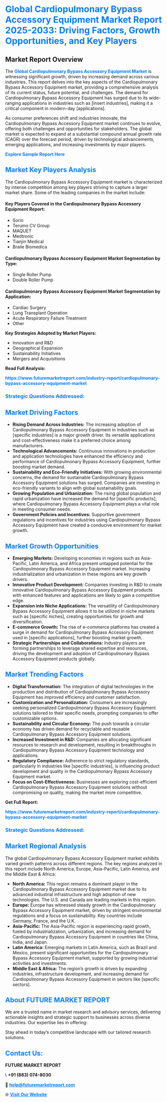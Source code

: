 <h1 style="color: #007BFF;">Global Cardiopulmonary Bypass Accessory Equipment Market Report 2025-2033: Driving Factors, Growth Opportunities, and Key Players</h1>

<section id="overview">
<h2>Market Report Overview</h2>
<p>The <a href="https://www.futuremarketreport.com/industry-report/cardiopulmonary-bypass-accessory-equipment-market" style="color: #007BFF; text-decoration: none;"><strong>Global Cardiopulmonary Bypass Accessory Equipment Market</strong></a> is witnessing significant growth, driven by increasing demand across various industries. This report delves into the key aspects of the Cardiopulmonary Bypass Accessory Equipment market, providing a comprehensive analysis of its current status, future potential, and challenges. The demand for Cardiopulmonary Bypass Accessory Equipment has surged due to its wide-ranging applications in industries such as [insert industries], making it a critical component in modern-day [applications].</p>
<p>As consumer preferences shift and industries innovate, the Cardiopulmonary Bypass Accessory Equipment market continues to evolve, offering both challenges and opportunities for stakeholders. The global market is expected to expand at a substantial compound annual growth rate (CAGR) over the forecast period, driven by technological advancements, emerging applications, and increasing investments by major players.</p>
</section>

<section id="overview">
<p><a href="https://www.futuremarketreport.com/request-sample/reportId=64665" style="color: #007BFF; text-decoration: none;"><strong>Explore Sample Report Here</strong></a></p>
</section>

<section id="key-players">
<h2 style="color: #007BFF;">Market Key Players Analysis</h2>
<p>The Cardiopulmonary Bypass Accessory Equipment market is characterized by intense competition among key players striving to capture a larger market share. Some of the leading companies in the market include:</p>
<h4>Key Players Covered in the Cardiopulmonary Bypass Accessory Equipment Report:</h4>
<ul><li>Sorin</li><li>Terumo CV Group</li><li>MAQUET</li><li>Medtronic</li><li>Tianjin Medical</li><li>Braile Biomedica</li></ul>
<h4>Cardiopulmonary Bypass Accessory Equipment Market Segmentation by Type:</h4>
<ul><li>Single Roller Pump</li><li>Double Roller Pump</li></ul>

<h4>Cardiopulmonary Bypass Accessory Equipment Market Segmentation by Application:</h4>
<ul><li>Cardiac Surgery</li><li>Lung Transplant Operation</li><li>Acute Respiratory Failure Treatment</li><li>Other</li></ul>
<p><strong>Key Strategies Adopted by Market Players:</strong></p>
<ul>
<li>Innovation and R&D</li>
<li>Geographical Expansion</li>
<li>Sustainability Initiatives</li>
<li>Mergers and Acquisitions</li>
</ul>
</section>

<section>
<p><strong>Read Full Analysis: </strong></p><a href="https://www.futuremarketreport.com/industry-report/cardiopulmonary-bypass-accessory-equipment-market" style="color: #007BFF; text-decoration: none;"><strong>https://www.futuremarketreport.com/industry-report/cardiopulmonary-bypass-accessory-equipment-market</strong></a>
<h3 style="color: #007BFF;">Strategic Questions Addressed:</h3>
</section>

<section id="driving-factors">
<h2 style="color: #007BFF;">Market Driving Factors</h2>
<ul>
<li><strong>Rising Demand Across Industries:</strong> The increasing adoption of Cardiopulmonary Bypass Accessory Equipment in industries such as [specific industries] is a major growth driver. Its versatile applications and cost-effectiveness make it a preferred choice among manufacturers.</li>
<li><strong>Technological Advancements:</strong> Continuous innovations in production and application technologies have enhanced the efficiency and performance of Cardiopulmonary Bypass Accessory Equipment, further boosting market demand.</li>
<li><strong>Sustainability and Eco-Friendly Initiatives:</strong> With growing environmental concerns, the demand for sustainable Cardiopulmonary Bypass Accessory Equipment solutions has surged. Companies are investing in eco-friendly variants to align with global sustainability goals.</li>
<li><strong>Growing Population and Urbanization:</strong> The rising global population and rapid urbanization have increased the demand for [specific products], where Cardiopulmonary Bypass Accessory Equipment plays a vital role in meeting consumer needs.</li>
<li><strong>Government Policies and Incentives:</strong> Supportive government regulations and incentives for industries using Cardiopulmonary Bypass Accessory Equipment have created a conducive environment for market growth.</li>
</ul>
</section>

<section id="growth-opportunities">
<h2 style="color: #007BFF;">Market Growth Opportunities</h2>
<ul>
<li><strong>Emerging Markets:</strong> Developing economies in regions such as Asia-Pacific, Latin America, and Africa present untapped potential for the Cardiopulmonary Bypass Accessory Equipment market. Increasing industrialization and urbanization in these regions are key growth drivers.</li>
<li><strong>Innovative Product Development:</strong> Companies investing in R&D to create innovative Cardiopulmonary Bypass Accessory Equipment products with enhanced features and applications are likely to gain a competitive edge.</li>
<li><strong>Expansion into Niche Applications:</strong> The versatility of Cardiopulmonary Bypass Accessory Equipment allows it to be utilized in niche markets such as [specific niches], creating opportunities for growth and diversification.</li>
<li><strong>E-commerce Growth:</strong> The rise of e-commerce platforms has created a surge in demand for Cardiopulmonary Bypass Accessory Equipment used in [specific applications], further boosting market growth.</li>
<li><strong>Strategic Partnerships and Collaborations:</strong> Industry players are forming partnerships to leverage shared expertise and resources, driving the development and adoption of Cardiopulmonary Bypass Accessory Equipment products globally.</li>
</ul>
</section>

<section id="trending-factors">
<h2 style="color: #007BFF;">Market Trending Factors</h2>
<ul>
<li><strong>Digital Transformation:</strong> The integration of digital technologies in the production and distribution of Cardiopulmonary Bypass Accessory Equipment has improved efficiency and customer satisfaction.</li>
<li><strong>Customization and Personalization:</strong> Consumers are increasingly seeking personalized Cardiopulmonary Bypass Accessory Equipment solutions tailored to their specific needs, prompting companies to offer customizable options.</li>
<li><strong>Sustainability and Circular Economy:</strong> The push towards a circular economy has driven demand for recyclable and reusable Cardiopulmonary Bypass Accessory Equipment solutions.</li>
<li><strong>Increased Investment in R&D:</strong> Companies are allocating significant resources to research and development, resulting in breakthroughs in Cardiopulmonary Bypass Accessory Equipment technology and applications.</li>
<li><strong>Regulatory Compliance:</strong> Adherence to strict regulatory standards, particularly in industries like [specific industries], is influencing product development and quality in the Cardiopulmonary Bypass Accessory Equipment market.</li>
<li><strong>Focus on Cost-Effectiveness:</strong> Businesses are exploring cost-efficient Cardiopulmonary Bypass Accessory Equipment solutions without compromising on quality, making the market more competitive.</li>
</ul>
</section>

<section>
<p><strong>Get Full Report: </strong></p><a href="https://www.futuremarketreport.com/industry-report/cardiopulmonary-bypass-accessory-equipment-market" style="color: #007BFF; text-decoration: none;"><strong>https://www.futuremarketreport.com/industry-report/cardiopulmonary-bypass-accessory-equipment-market</strong></a>
<h3 style="color: #007BFF;">Strategic Questions Addressed:</h3>
</section>


<section id="regional-analysis">
<h2 style="color: #007BFF;">Market Regional Analysis</h2>
<p>The global Cardiopulmonary Bypass Accessory Equipment market exhibits varied growth patterns across different regions. The key regions analyzed in this report include North America, Europe, Asia-Pacific, Latin America, and the Middle East & Africa:</p>
<ul>
<li><strong>North America:</strong> This region remains a dominant player in the Cardiopulmonary Bypass Accessory Equipment market due to its advanced industrial infrastructure and high adoption of new technologies. The U.S. and Canada are leading markets in this region.</li>
<li><strong>Europe:</strong> Europe has witnessed steady growth in the Cardiopulmonary Bypass Accessory Equipment market, driven by stringent environmental regulations and a focus on sustainability. Key countries include Germany, France, and the U.K.</li>
<li><strong>Asia-Pacific:</strong> The Asia-Pacific region is experiencing rapid growth, fueled by industrialization, urbanization, and increasing demand for Cardiopulmonary Bypass Accessory Equipment in countries like China, India, and Japan.</li>
<li><strong>Latin America:</strong> Emerging markets in Latin America, such as Brazil and Mexico, present significant opportunities for the Cardiopulmonary Bypass Accessory Equipment market, supported by growing industrial activities and investments.</li>
<li><strong>Middle East & Africa:</strong> The region’s growth is driven by expanding industries, infrastructure development, and increasing demand for Cardiopulmonary Bypass Accessory Equipment in sectors like [specific sectors].</li>
</ul>
</section>

<footer>
<h2 style="color: #007BFF;">About FUTURE MARKET REPORT</h2>
<p>We are a trusted name in market research and advisory services, delivering actionable insights and strategic support to businesses across diverse industries. Our expertise lies in offering:</p>

<p>Stay ahead in today’s competitive landscape with our tailored research solutions.</p>

<h2 style="color: #007BFF;">Contact Us:</h2>
<p><strong>FUTURE MARKET REPORT</strong></p>
<p>📞 <strong>+91 (883) 074-8030</strong></p>
<p>📧 <strong><a href="mailto:help@futuremarketreport.com" style="color: #007BFF;">help@futuremarketreport.com</a></strong></p>
<p>🌐 <strong><a href="https://www.futuremarketreport.com/" style="color: #007BFF;">Visit Our Website</a></strong></p>
</footer>